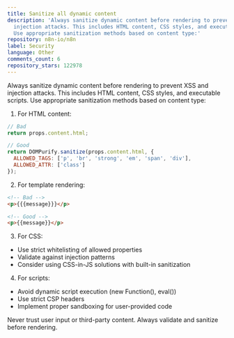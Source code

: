```yaml
---
title: Sanitize all dynamic content
description: 'Always sanitize dynamic content before rendering to prevent XSS and
  injection attacks. This includes HTML content, CSS styles, and executable scripts.
  Use appropriate sanitization methods based on content type:'
repository: n8n-io/n8n
label: Security
language: Other
comments_count: 6
repository_stars: 122978
---
```


Always sanitize dynamic content before rendering to prevent XSS and injection attacks. This includes HTML content, CSS styles, and executable scripts. Use appropriate sanitization methods based on content type:

1. For HTML content:
```javascript
// Bad
return props.content.html;

// Good
return DOMPurify.sanitize(props.content.html, {
  ALLOWED_TAGS: ['p', 'br', 'strong', 'em', 'span', 'div'],
  ALLOWED_ATTR: ['class']
});
```

2. For template rendering:
```html
<!-- Bad -->
<p>{{{message}}}</p>

<!-- Good -->
<p>{{message}}</p>
```

3. For CSS:
- Use strict whitelisting of allowed properties
- Validate against injection patterns
- Consider using CSS-in-JS solutions with built-in sanitization

4. For scripts:
- Avoid dynamic script execution (new Function(), eval())
- Use strict CSP headers
- Implement proper sandboxing for user-provided code

Never trust user input or third-party content. Always validate and sanitize before rendering.